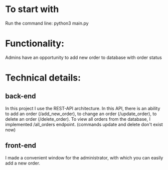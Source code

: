 # To start with

Run the command line: python3 main.py

# Functionality:
Admins have an opportunity to add new order to database with order status

# Technical details:

## back-end
In this project I use the REST-API architecture. In this API, there is an ability to add an order (/add_new_order), to change an order (/update_order), to delete an order (/delete_order). To view all orders from the database, I implemented /all_orders endpoint. (commands update and delete don't exist now)

## front-end
I made a convenient window for the administrator, with which you can easily add a new order.

